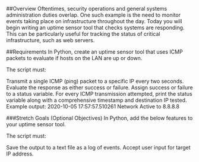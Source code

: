 ##Overview
Oftentimes, security operations and general systems administration duties overlap. One such example is the need to monitor events taking place on infrastructure throughout the day. Today you will begin writing an uptime sensor tool that checks systems are responding. This can be particularly useful for tracking the status of critical infrastructure, such as web servers.

##Requirements
In Python, create an uptime sensor tool that uses ICMP packets to evaluate if hosts on the LAN are up or down.

The script must:

Transmit a single ICMP (ping) packet to a specific IP every two seconds.
Evaluate the response as either success or failure.
Assign success or failure to a status variable.
For every ICMP transmission attempted, print the status variable along with a comprehensive timestamp and destination IP tested.
Example output: 2020-10-05 17:57:57.510261 Network Active to 8.8.8.8

###Stretch Goals (Optional Objectives)
In Python, add the below features to your uptime sensor tool.

The script must:

Save the output to a text file as a log of events.
Accept user input for target IP address.
